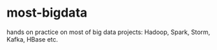 # most-bigdata
hands on practice on most of big data projects: Hadoop, Spark, Storm, Kafka, HBase etc.

